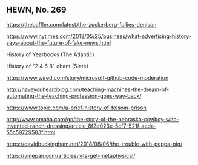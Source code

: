 ## HEWN, No. 269

https://thebaffler.com/latest/the-zuckerberg-follies-denison

https://www.nytimes.com/2018/05/25/business/what-advertising-history-says-about-the-future-of-fake-news.html

History of Yearbooks (The Atlantic)

History of "2 4 6 8" chant (Slate)

https://www.wired.com/story/microsoft-github-code-moderation

http://haveyouheardblog.com/teaching-machines-the-dream-of-automating-the-teaching-profession-goes-way-back/

https://www.topic.com/a-brief-history-of-folsom-prison

http://www.omaha.com/go/the-story-of-the-nebraska-cowboy-who-invented-ranch-dressing/article_8f2d023e-5cf7-521f-aeda-55c59729583f.html

https://davidbuckingham.net/2018/06/06/the-trouble-with-peppa-pig/

https://vinepair.com/articles/lets-get-metaphysical/
